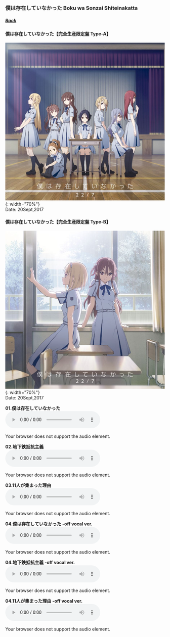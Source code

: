 ### 僕は存在していなかった Boku wa Sonzai Shiteinakatta 
##### [Back](Music_List.md)

#### 僕は存在していなかった【完全生産限定盤 Type-A】  
![BokuTypeA](../../Img/Music/BokuTypeA.jpg){: width="70%"}  
Date: 20Sept,2017  

#### 僕は存在していなかった【完全生産限定盤 Type-B】  
![BokuTypeB](../../Img/Music/BokuTypeB.jpg){: width="70%"}  
Date: 20Sept,2017  

**01.僕は存在していなかった**  
<audio controls="controls">
  <source type="audio/mp3" src="../../Music/01_BokuwaSonzaiShiteinakatta/01.%20僕は存在していなかった.mp3"></source>
  <p>Your browser does not support the audio element.</p>
</audio>

**02.地下鉄抵抗主義**  
<audio controls="controls">
  <source type="audio/mp3" src="../../Music/01_BokuwaSonzaiShiteinakatta/02.%20地下鉄抵抗主義.mp3"></source>
  <p>Your browser does not support the audio element.</p>
</audio>

**03.11人が集まった理由**  
<audio controls="controls">
  <source type="audio/mp3" src="../../Music/01_BokuwaSonzaiShiteinakatta/03.%2011人が集まった理由.mp3"></source>
  <p>Your browser does not support the audio element.</p>
</audio>

**04.僕は存在していなかった -off vocal ver.**  
<audio controls="controls">
  <source type="audio/mp3" src="../../Music/01_BokuwaSonzaiShiteinakatta/04.%20僕は存在していなかった%20-off%20vocal%20ver.-.mp3"></source>
  <p>Your browser does not support the audio element.</p>
</audio>

**04.地下鉄抵抗主義 -off vocal ver.**  
<audio controls="controls">
  <source type="audio/mp3" src="../../Music/01_BokuwaSonzaiShiteinakatta/05.%20地下鉄抵抗主義%20-off%20vocal%20ver.-.mp3"></source>
  <p>Your browser does not support the audio element.</p>
</audio>

**04.11人が集まった理由 -off vocal ver.**  
<audio controls="controls">
  <source type="audio/mp3" src="../../Music/01_BokuwaSonzaiShiteinakatta/06.%2011人が集まった理由%20-off%20vocal%20ver.-.mp3"></source>
  <p>Your browser does not support the audio element.</p>
</audio>
